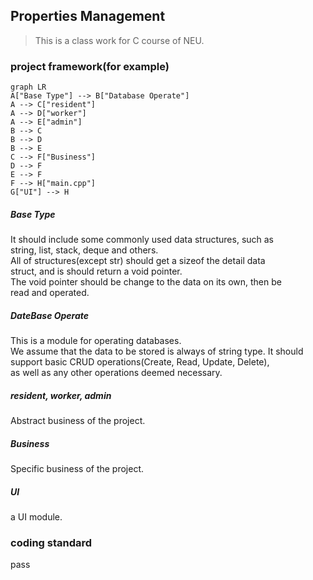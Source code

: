 ## Properties Management

> This is a class work for C course of NEU.

### project framework(for example)
```mermaid
graph LR
A["Base Type"] --> B["Database Operate"]
A --> C["resident"]
A --> D["worker"]
A --> E["admin"]
B --> C
B --> D
B --> E
C --> F["Business"]
D --> F
E --> F
F --> H["main.cpp"] 
G["UI"] --> H
``` 
##### Base Type
It should include some commonly used data structures, such as  
string, list, stack, deque and others.  
All of structures(except str) should get a sizeof the detail data  
struct, and is should return a void pointer.  
The void pointer should be change to the data on its own, then be  
read and operated.
##### DateBase Operate  
This is a module for operating databases.  
We assume that the data to be stored is always of string type.
It should support basic CRUD operations(Create, Read, Update, Delete),  
as well as any other operations deemed necessary.
##### resident, worker, admin  
Abstract business of the project.
##### Business  
Specific business of the project.
##### UI  
a UI module. 


### coding standard  
pass 
